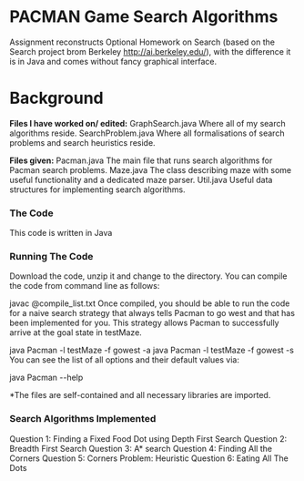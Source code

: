 # PACMAN Game Search Algorithms

Assignment reconstructs Optional Homework on Search (based on the Search project brom Berkeley http://ai.berkeley.edu/), with the difference it is in Java and comes without fancy graphical interface.

# Background

**Files I have worked on/ edited:**
GraphSearch.java	Where all of my search algorithms reside.
SearchProblem.java 	Where all formalisations of search problems and search heuristics reside.

**Files given:**
Pacman.java	The main file that runs search algorithms for Pacman search problems.
Maze.java	The class describing maze with some useful functionality and a dedicated maze parser.
Util.java	Useful data structures for implementing search algorithms.


### The Code

This code is written in Java

### Running The Code
Download the code, unzip it and change to the directory. You can compile the code from command line as follows:

javac @compile_list.txt
Once compiled, you should be able to run the code for a naive search strategy  that always tells Pacman to go west and that has been implemented for you. This strategy allows Pacman to successfully arrive at the goal state in testMaze.

java Pacman -l testMaze -f gowest -a
java Pacman -l testMaze -f gowest -s
You can see the list of all options and their default values via:

java Pacman --help


*The files are self-contained and all necessary libraries are imported.

### Search Algorithms Implemented
Question 1: Finding a Fixed Food Dot using Depth First Search
Question 2: Breadth First Search
Question 3: A* search
Question 4: Finding All the Corners
Question 5: Corners Problem: Heuristic
Question 6: Eating All The Dots


